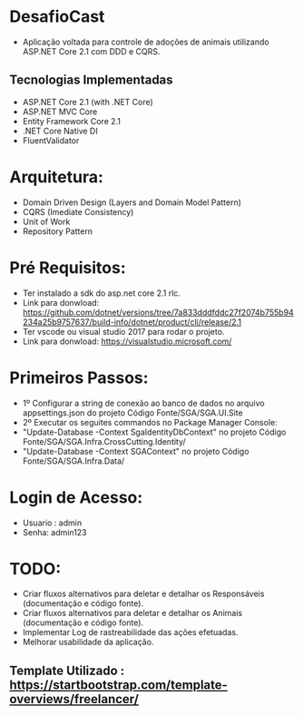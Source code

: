 # DesafioCast
- Aplicação voltada para controle de adoções de animais utilizando  ASP.NET Core 2.1 com DDD e CQRS.

## Tecnologias Implementadas
- ASP.NET Core 2.1 (with .NET Core)
- ASP.NET MVC Core
- Entity Framework Core 2.1
- .NET Core Native DI
- FluentValidator

# Arquitetura:
- Domain Driven Design (Layers and Domain Model Pattern)
- CQRS (Imediate Consistency)
- Unit of Work
- Repository Pattern

# Pré Requisitos:
- Ter instalado a sdk do asp.net core 2.1 rlc. 
- Link para donwload: https://github.com/dotnet/versions/tree/7a833dddfddc27f2074b755b94234a25b9757637/build-info/dotnet/product/cli/release/2.1
- Ter vscode ou visual studio 2017 para rodar o projeto. 
-  Link para donwload: https://visualstudio.microsoft.com/

# Primeiros Passos:
-  1º Configurar a string de conexão ao banco de dados no arquivo appsettings.json do projeto Código Fonte/SGA/SGA.UI.Site
-  2º Executar os seguites commandos no Package Manager Console:
-  "Update-Database -Context SgaIdentityDbContext" no projeto Código Fonte/SGA/SGA.Infra.CrossCutting.Identity/
-  "Update-Database -Context SGAContext" no projeto Código Fonte/SGA/SGA.Infra.Data/

# Login de Acesso:
- Usuario : admin
- Senha: admin123

# TODO:
- Criar fluxos alternativos para deletar e detalhar os Responsáveis (documentação e código fonte).
- Criar fluxos alternativos para deletar e detalhar os Animais  (documentação e código fonte).
- Implementar Log de rastreabilidade das ações efetuadas.
- Melhorar usabilidade da aplicação.

## Template Utilizado : https://startbootstrap.com/template-overviews/freelancer/ 
